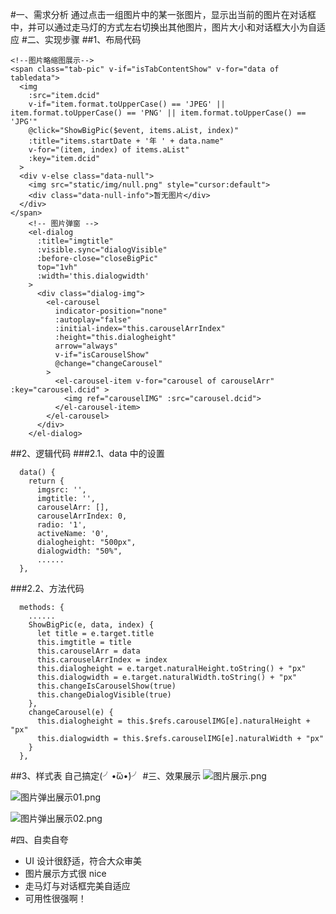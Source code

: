 #一、需求分析
通过点击一组图片中的某一张图片，显示出当前的图片在对话框中，并可以通过走马灯的方式左右切换出其他图片，图片大小和对话框大小为自适应 #二、实现步骤
##1、布局代码

```
<!--图片略缩图展示-->
<span class="tab-pic" v-if="isTabContentShow" v-for="data of tabledata">
  <img
    :src="item.dcid"
    v-if="item.format.toUpperCase() == 'JPEG' || item.format.toUpperCase() == 'PNG' || item.format.toUpperCase() == 'JPG'"
    @click="ShowBigPic($event, items.aList, index)"
    :title="items.startDate + '年 ' + data.name"
    v-for="(item, index) of items.aList"
    :key="item.dcid"
  >
  <div v-else class="data-null">
    <img src="static/img/null.png" style="cursor:default">
    <div class="data-null-info">暂无图片</div>
  </div>
</span>
    <!-- 图片弹窗 -->
    <el-dialog
      :title="imgtitle"
      :visible.sync="dialogVisible"
      :before-close="closeBigPic"
      top="1vh"
      :width='this.dialogwidth'
    >
      <div class="dialog-img">
        <el-carousel
          indicator-position="none"
          :autoplay="false"
          :initial-index="this.carouselArrIndex"
          :height="this.dialogheight"
          arrow="always"
          v-if="isCarouselShow"
          @change="changeCarousel"
        >
          <el-carousel-item v-for="carousel of carouselArr" :key="carousel.dcid" >
            <img ref="carouselIMG" :src="carousel.dcid">
          </el-carousel-item>
        </el-carousel>
      </div>
    </el-dialog>
```

##2、逻辑代码
###2.1、data 中的设置

```
  data() {
    return {
      imgsrc: '',
      imgtitle: '',
      carouselArr: [],
      carouselArrIndex: 0,
      radio: '1',
      activeName: '0',
      dialogheight: "500px",
      dialogwidth: "50%",
      ......
  },
```

###2.2、方法代码

```
  methods: {
    ......
    ShowBigPic(e, data, index) {
      let title = e.target.title
      this.imgtitle = title
      this.carouselArr = data
      this.carouselArrIndex = index
      this.dialogheight = e.target.naturalHeight.toString() + "px"
      this.dialogwidth = e.target.naturalWidth.toString() + "px"
      this.changeIsCarouselShow(true)
      this.changeDialogVisible(true)
    },
    changeCarousel(e) {
      this.dialogheight = this.$refs.carouselIMG[e].naturalHeight + "px"
      this.dialogwidth = this.$refs.carouselIMG[e].naturalWidth + "px"
    }
  },
```

##3、样式表
自己搞定(╯•̀ὤ•́)╯ #三、效果展示
![图片展示.png](https://upload-images.jianshu.io/upload_images/12877063-55a3d2075881cc32.png?imageMogr2/auto-orient/strip%7CimageView2/2/w/1240)

![图片弹出展示01.png](https://upload-images.jianshu.io/upload_images/12877063-c72869ddc7672765.png?imageMogr2/auto-orient/strip%7CimageView2/2/w/1240)

![图片弹出展示02.png](https://upload-images.jianshu.io/upload_images/12877063-e84249672cacef28.png?imageMogr2/auto-orient/strip%7CimageView2/2/w/1240)

#四、自卖自夸

- UI 设计很舒适，符合大众审美
- 图片展示方式很 nice
- 走马灯与对话框完美自适应
- 可用性很强啊！
